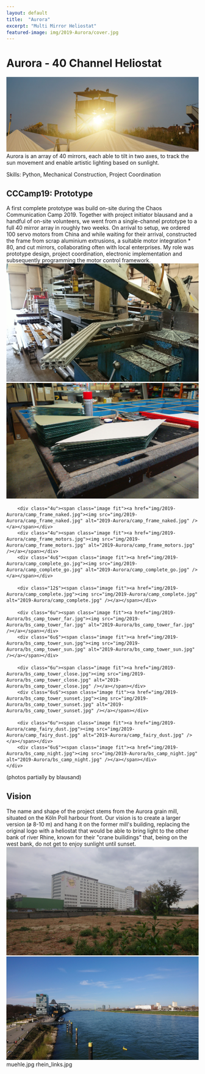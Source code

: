```yaml
---
layout: default
title:  "Aurora"
excerpt: "Multi Mirror Heliostat"
featured-image: img/2019-Aurora/cover.jpg
---
```


<h1>Aurora - 40 Channel Heliostat</h1>
<span class="image left"><a href="img/2019-Aurora/bs_camp_inbeam.jpg"><img src="img/2019-Aurora/bs_camp_inbeam.jpg" alt="Aurora Heliostat" /></a></span>
Aurora is an array of 40 mirrors, each able to tilt in two axes, to track the sun movement and enable artistic lighting based on sunlight.

Skills: Python, Mechanical Construction, Project Coordination

<h2>CCCamp19: Prototype</h2>
A first complete prototype was build on-site during the Chaos Communication Camp 2019.
Together with project initiator blausand and a handful of on-site volunteers, we went from a single-channel prototype to a full 40 mirror array in roughly two weeks. On arrival to setup, we ordered 100 servo motors from China and while waiting for their arrival, constructed the frame from scrap aluminium extrusions, a suitable motor integration * 80, and cut mirrors, collaborating often with local enterprises. My role was prototype design, project coordination, electronic implementation and subsequently programming the motor control framework. 

<div class="box alt">
	<div class="row uniform">
		<div class="6u"><span class="image fit"><a href="img/2019-Aurora/making_extrusion_cut.jpg"><img src="img/2019-Aurora/making_extrusion_cut.jpg" alt="2019-Aurora/making_extrusion_cut.jpg" /></a></span></div>
		<div class="6u$"><span class="image fit"><a href="img/2019-Aurora/making_mirrors_cut.jpg"><img src="img/2019-Aurora/making_mirrors_cut.jpg" alt="2019-Aurora/making_mirrors_cut.jpg" /></a></span></div>

		<div class="4u"><span class="image fit"><a href="img/2019-Aurora/camp_frame_naked.jpg"><img src="img/2019-Aurora/camp_frame_naked.jpg" alt="2019-Aurora/camp_frame_naked.jpg" /></a></span></div>
		<div class="4u"><span class="image fit"><a href="img/2019-Aurora/camp_frame_motors.jpg"><img src="img/2019-Aurora/camp_frame_motors.jpg" alt="2019-Aurora/camp_frame_motors.jpg" /></a></span></div>
		<div class="4u$"><span class="image fit"><a href="img/2019-Aurora/camp_complete_go.jpg"><img src="img/2019-Aurora/camp_complete_go.jpg" alt="2019-Aurora/camp_complete_go.jpg" /></a></span></div>
		
		<div class="12$"><span class="image fit"><a href="img/2019-Aurora/camp_complete.jpg"><img src="img/2019-Aurora/camp_complete.jpg" alt="2019-Aurora/camp_complete.jpg" /></a></span></div>

		<div class="6u"><span class="image fit"><a href="img/2019-Aurora/bs_camp_tower_far.jpg"><img src="img/2019-Aurora/bs_camp_tower_far.jpg" alt="2019-Aurora/bs_camp_tower_far.jpg" /></a></span></div>
		<div class="6u$"><span class="image fit"><a href="img/2019-Aurora/bs_camp_tower_sun.jpg"><img src="img/2019-Aurora/bs_camp_tower_sun.jpg" alt="2019-Aurora/bs_camp_tower_sun.jpg" /></a></span></div>

		<div class="6u"><span class="image fit"><a href="img/2019-Aurora/bs_camp_tower_close.jpg"><img src="img/2019-Aurora/bs_camp_tower_close.jpg" alt="2019-Aurora/bs_camp_tower_close.jpg" /></a></span></div>
		<div class="6u$"><span class="image fit"><a href="img/2019-Aurora/bs_camp_tower_sunset.jpg"><img src="img/2019-Aurora/bs_camp_tower_sunset.jpg" alt="2019-Aurora/bs_camp_tower_sunset.jpg" /></a></span></div>

		<div class="6u"><span class="image fit"><a href="img/2019-Aurora/camp_fairy_dust.jpg"><img src="img/2019-Aurora/camp_fairy_dust.jpg" alt="2019-Aurora/camp_fairy_dust.jpg" /></a></span></div>
		<div class="6u$"><span class="image fit"><a href="img/2019-Aurora/bs_camp_night.jpg"><img src="img/2019-Aurora/bs_camp_night.jpg" alt="2019-Aurora/bs_camp_night.jpg" /></a></span></div>
	</div>
</div>
(photos partially by blausand)

<h2>Vision</h2>
The name and shape of the project stems from the Aurora grain mill, situated on the Köln Poll harbour front. Our vision is to create a larger version (ø 8-10 m) and hang it on the former mill's building, replacing the original logo with a heliostat that would be able to bring light to the other bank of river Rhine, known for their "crane builidings" that, being on the west bank, do not get to enjoy sunlight until sunset.

<div class="box alt">
	<div class="row uniform">
		<div class="6u"><span class="image fit"><a href="img/2019-Aurora/muehle.jpg"><img src="img/2019-Aurora/muehle.jpg" alt="2019-Aurora/muehle.jpg" /></a></span></div>
		<div class="6u$"><span class="image fit"><a href="img/2019-Aurora/rhein_links.jpg"><img src="img/2019-Aurora/rhein_links.jpg" alt="2019-Aurora/rhein_links.jpg" /></a></span></div>
	</div>
</div>
muehle.jpg
rhein_links.jpg
